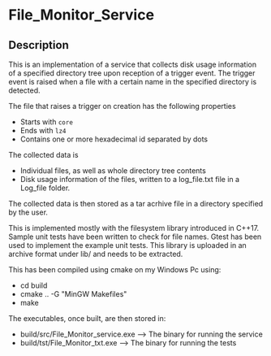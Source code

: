 # File_Monitor_Service
## Description
This is an implementation of a service that collects disk usage information of a specified directory tree upon reception of a trigger event.
The trigger event is raised when a file with a certain name in the specified directory is detected.

The file that raises a trigger on creation has the following properties
- Starts with `core`
- Ends with `lz4`
- Contains one or more hexadecimal id separated by dots

The collected data is
  * Individual files, as well as whole directory tree contents 
  * Disk usage information of the files, written to a log_file.txt file in a Log_file folder.

The collected data is then stored as a tar acrhive file in a directory specified by the user. 

This is implemented mostly with the filesystem library introduced in C++17. Sample unit tests have been written to check for file names. 
Gtest has been used to implement the example unit tests. This library is uploaded in an archive format under lib/ and needs to be extracted.

This has been compiled using cmake on my Windows Pc using:
- cd build
- cmake .. -G "MinGW Makefiles"
- make

The executables, once built, are then stored in:
- build/src/File_Monitor_service.exe --> The binary for running the service
- build/tst/File_Monitor_txt.exe --> The binary for running the tests
